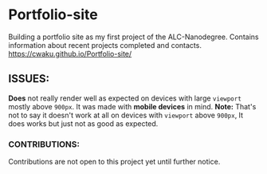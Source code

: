 # Portfolio-site
Building a portfolio site as my first project of the ALC-Nanodegree. Contains information about recent projects completed and contacts.
https://cwaku.github.io/Portfolio-site/

## ISSUES:
**Does** not really render well as expected on devices with large `viewport` mostly above `900px`. It was made with **mobile devices** in mind.
**Note:**
That's not to say it doesn't work at all on devices with `viewport` above `900px`, It does works but just not as good as expected.

### CONTRIBUTIONS:
Contributions are not open to this project yet until further notice.
